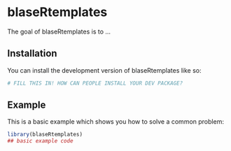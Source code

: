 
# blaseRtemplates

<!-- badges: start -->
<!-- badges: end -->

The goal of blaseRtemplates is to ...

## Installation

You can install the development version of blaseRtemplates like so:

``` r
# FILL THIS IN! HOW CAN PEOPLE INSTALL YOUR DEV PACKAGE?
```

## Example

This is a basic example which shows you how to solve a common problem:

``` r
library(blaseRtemplates)
## basic example code
```

